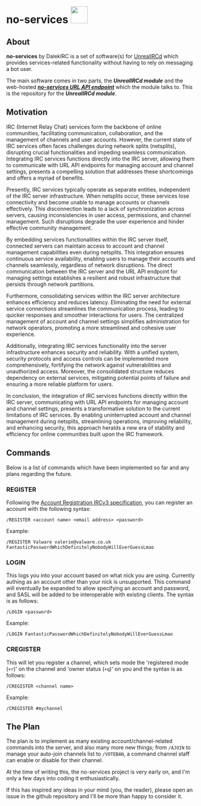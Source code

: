 # **no-services** <img src="https://cdn-icons-png.flaticon.com/512/5229/5229377.png" height="45" width="45"></div>
## About
**no-services** by DalekIRC is a set of software(s) for [UnrealIRCd](https://unrealircd.org/) which provides services-related functionality without having to rely on messaging a bot user.

The main software comes in two parts, the ***UnrealIRCd module*** and the web-hosted [***no-services URL API endpoint***](https://github.com/DalekIRC/no-services-api/) which the module talks to. This is the repository for the ***UnrealIRCd module***.

## Motivation
IRC (Internet Relay Chat) services form the backbone of online communities, facilitating communication, collaboration, and the management of channels and user accounts. However, the current state of IRC services often faces challenges during network splits (netsplits), disrupting crucial functionalities and impeding seamless communication. Integrating IRC services functions directly into the IRC server, allowing them to communicate with URL API endpoints for managing account and channel settings, presents a compelling solution that addresses these shortcomings and offers a myriad of benefits.

Presently, IRC services typically operate as separate entities, independent of the IRC server infrastructure. When netsplits occur, these services lose connectivity and become unable to manage accounts or channels effectively. This disconnection leads to a lack of synchronization across servers, causing inconsistencies in user access, permissions, and channel management. Such disruptions degrade the user experience and hinder effective community management.

By embedding services functionalities within the IRC server itself, connected servers can maintain access to account and channel management capabilities even during netsplits. This integration ensures continuous service availability, enabling users to manage their accounts and channels seamlessly, regardless of network disruptions. The direct communication between the IRC server and the URL API endpoint for managing settings establishes a resilient and robust infrastructure that persists through network partitions.

Furthermore, consolidating services within the IRC server architecture enhances efficiency and reduces latency. Eliminating the need for external service connections streamlines the communication process, leading to quicker responses and smoother interactions for users. The centralized management of account and channel settings simplifies administration for network operators, promoting a more streamlined and cohesive user experience.

Additionally, integrating IRC services functionality into the server infrastructure enhances security and reliability. With a unified system, security protocols and access controls can be implemented more comprehensively, fortifying the network against vulnerabilities and unauthorized access. Moreover, the consolidated structure reduces dependency on external services, mitigating potential points of failure and ensuring a more reliable platform for users.

In conclusion, the integration of IRC services functions directly within the IRC server, communicating with URL API endpoints for managing account and channel settings, presents a transformative solution to the current limitations of IRC services. By enabling uninterrupted account and channel management during netsplits, streamlining operations, improving reliability, and enhancing security, this approach heralds a new era of stability and efficiency for online communities built upon the IRC framework.

## Commands
Below is a list of commands which have been implemented so far and any plans regarding the future.

### REGISTER
Following the [Account Registration IRCv3 specification](https://ircv3.net/specs/extensions/account-registration), you can register an account with the following syntax:
```
/REGISTER <account name> <email address> <password>
```
Example:
```
/REGISTER Valware valerie@valware.co.uk FantasticPasswordWhichDefinitelyNobodyWillEverGuessLmao
```
### LOGIN
This logs you into your account based on what nick you are using. Currently authing as an account other than your nick is unsupported. This command will eventually be expanded to allow specifying an account and password, and SASL will be added to be interoperable with existing clients. The syntax is as follows:
```
/LOGIN <password>
```
Example:
```
/LOGIN FantasticPasswordWhichDefinitelyNobodyWillEverGuessLmao
```

### CREGISTER
This will let you register a channel, which sets mode the 'registered mode (`+r`)' on the channel and 'owner status (`+q`)' on you and the syntax is as follows:
```
/CREGISTER <channel name>
```
Example:
```
/CREGISTER #mychannel
```

## The Plan
The plan is to implement as many existing account/channel-related commands into the server, and also many more new things; from `/AJOIN` to manage your auto-join channels list to `/VOTEBAN`, a command channel staff can enable or disable for their channel.

At the time of writing this, the no-services project is very early on, and I'm only a few days into coding it enthusiastically.

If this has inspired any ideas in your mind (you, the reader), please open an issue in the github repository and I'll be more than happy to consider it.
